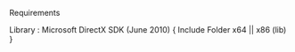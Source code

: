Requirements

Library : Microsoft DirectX SDK (June 2010)
{
    Include Folder
    x64 || x86 (lib)
}
